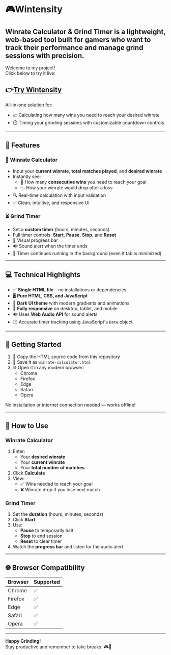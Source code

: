 # 🎮Wintensity

**Winrate Calculator & Grind Timer** is a lightweight, web-based tool built for gamers who want to track their performance and manage grind sessions with precision.
---
Welcome to my project!  
Click below to try it live:

👉[Try Wintensity](https://wintensity.netlify.app/)
---
All-in-one solution for:
- 📈 Calculating how many wins you need to reach your desired winrate
- ⏱️ Timing your grinding sessions with customizable countdown controls

---

## 🔧 Features

### 🧮 Winrate Calculator
- Input your **current winrate**, **total matches played**, and **desired winrate**
- Instantly see:
  - 🔢 How many **consecutive wins** you need to reach your goal
  - 📉 How your winrate would drop after a loss
- 🔍 Real-time calculation with input validation
- ✅ Clean, intuitive, and responsive UI

### ⏳ Grind Timer
- Set a **custom timer** (hours, minutes, seconds)
- Full timer controls: **Start**, **Pause**, **Stop**, and **Reset**
- 🎯 Visual progress bar
- 🔊 Sound alert when the timer ends
- 🔁 Timer continues running in the background (even if tab is minimized)

---

## 💻 Technical Highlights

- ✅ **Single HTML file** – no installations or dependencies
- 🖥️ **Pure HTML, CSS, and JavaScript**
- 🎨 **Dark UI theme** with modern gradients and animations
- 📱 **Fully responsive** on desktop, tablet, and mobile
- 🔊 Uses **Web Audio API** for sound alerts
- 🕒 Accurate timer tracking using JavaScript's `Date` object

---

## 🚀 Getting Started

1. 📄 Copy the HTML source code from this repository
2. 💾 Save it as `winrate-calculator.html`
3. 🌐 Open it in any modern browser:
   - Chrome
   - Firefox
   - Edge
   - Safari
   - Opera

No installation or internet connection needed — works offline!

---

## 📝 How to Use

### Winrate Calculator
1. Enter:
   - Your **desired winrate**
   - Your **current winrate**
   - Your **total number of matches**
2. Click **Calculate**
3. View:
   - ✅ Wins needed to reach your goal
   - ❌ Winrate drop if you lose next match

### Grind Timer
1. Set the **duration** (hours, minutes, seconds)
2. Click **Start**
3. Use:
   - **Pause** to temporarily halt
   - **Stop** to end session
   - **Reset** to clear timer
4. Watch the **progress bar** and listen for the audio alert

---

## 🌐 Browser Compatibility

| Browser        | Supported |
|----------------|-----------|
| Chrome         | ✅        |
| Firefox        | ✅        |
| Edge           | ✅        |
| Safari         | ✅        |
| Opera          | ✅        |

---

**Happy Grinding!**  
Stay productive and remember to take breaks! 🎮🧠

